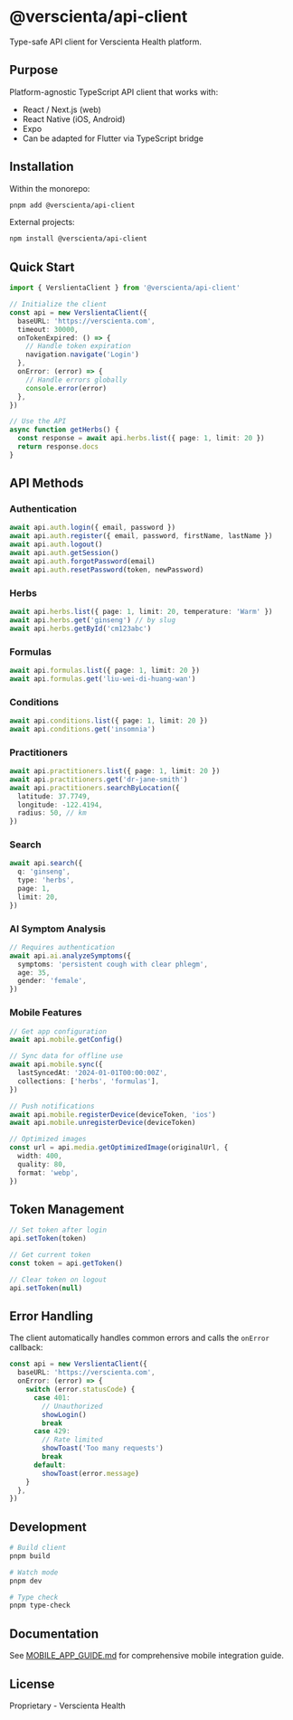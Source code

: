 # @verscienta/api-client

Type-safe API client for Verscienta Health platform.

## Purpose

Platform-agnostic TypeScript API client that works with:
- React / Next.js (web)
- React Native (iOS, Android)
- Expo
- Can be adapted for Flutter via TypeScript bridge

## Installation

Within the monorepo:

```bash
pnpm add @verscienta/api-client
```

External projects:

```bash
npm install @verscienta/api-client
```

## Quick Start

```typescript
import { VerslientaClient } from '@verscienta/api-client'

// Initialize the client
const api = new VerslientaClient({
  baseURL: 'https://verscienta.com',
  timeout: 30000,
  onTokenExpired: () => {
    // Handle token expiration
    navigation.navigate('Login')
  },
  onError: (error) => {
    // Handle errors globally
    console.error(error)
  },
})

// Use the API
async function getHerbs() {
  const response = await api.herbs.list({ page: 1, limit: 20 })
  return response.docs
}
```

## API Methods

### Authentication

```typescript
await api.auth.login({ email, password })
await api.auth.register({ email, password, firstName, lastName })
await api.auth.logout()
await api.auth.getSession()
await api.auth.forgotPassword(email)
await api.auth.resetPassword(token, newPassword)
```

### Herbs

```typescript
await api.herbs.list({ page: 1, limit: 20, temperature: 'Warm' })
await api.herbs.get('ginseng') // by slug
await api.herbs.getById('cm123abc')
```

### Formulas

```typescript
await api.formulas.list({ page: 1, limit: 20 })
await api.formulas.get('liu-wei-di-huang-wan')
```

### Conditions

```typescript
await api.conditions.list({ page: 1, limit: 20 })
await api.conditions.get('insomnia')
```

### Practitioners

```typescript
await api.practitioners.list({ page: 1, limit: 20 })
await api.practitioners.get('dr-jane-smith')
await api.practitioners.searchByLocation({
  latitude: 37.7749,
  longitude: -122.4194,
  radius: 50, // km
})
```

### Search

```typescript
await api.search({
  q: 'ginseng',
  type: 'herbs',
  page: 1,
  limit: 20,
})
```

### AI Symptom Analysis

```typescript
// Requires authentication
await api.ai.analyzeSymptoms({
  symptoms: 'persistent cough with clear phlegm',
  age: 35,
  gender: 'female',
})
```

### Mobile Features

```typescript
// Get app configuration
await api.mobile.getConfig()

// Sync data for offline use
await api.mobile.sync({
  lastSyncedAt: '2024-01-01T00:00:00Z',
  collections: ['herbs', 'formulas'],
})

// Push notifications
await api.mobile.registerDevice(deviceToken, 'ios')
await api.mobile.unregisterDevice(deviceToken)

// Optimized images
const url = api.media.getOptimizedImage(originalUrl, {
  width: 400,
  quality: 80,
  format: 'webp',
})
```

## Token Management

```typescript
// Set token after login
api.setToken(token)

// Get current token
const token = api.getToken()

// Clear token on logout
api.setToken(null)
```

## Error Handling

The client automatically handles common errors and calls the `onError` callback:

```typescript
const api = new VerslientaClient({
  baseURL: 'https://verscienta.com',
  onError: (error) => {
    switch (error.statusCode) {
      case 401:
        // Unauthorized
        showLogin()
        break
      case 429:
        // Rate limited
        showToast('Too many requests')
        break
      default:
        showToast(error.message)
    }
  },
})
```

## Development

```bash
# Build client
pnpm build

# Watch mode
pnpm dev

# Type check
pnpm type-check
```

## Documentation

See [MOBILE_APP_GUIDE.md](../../MOBILE_APP_GUIDE.md) for comprehensive mobile integration guide.

## License

Proprietary - Verscienta Health
